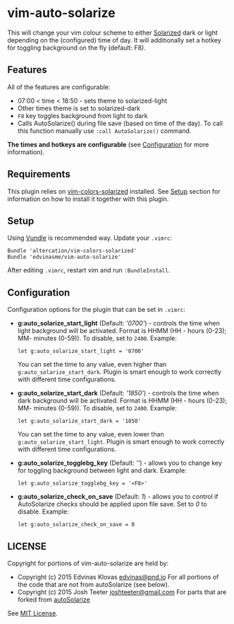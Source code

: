 # vim-auto-solarize

This will change your vim colour scheme to either
[Solarized](https://github.com/edvinasme/vim-auto-solarize) dark or light
depending on the (configured) time of day. It will additionally set a hotkey
for toggling background on the fly (default: F8).

## Features

All of the features are configurable:
- 07:00 < time < 18:50 - sets theme to solarized-light
- Other times theme is set to solarized-dark
- `F8` key toggles background from light to dark
- Calls AutoSolarize() during file save (based on time of the day). To call
  this function manually use `:call AutoSolarize()` command.

**The times and hotkeys are configurable** (see
[Configuration](#Configuration) for more information).

## Requirements

This plugin relies on
[vim-colors-solarized](http://ethanschoonover.com/solarized/vim-colors-solarized)
installed. See [Setup](#Setup) section for information on how to install it
together with this plugin.

## Setup

Using [Vundle](https://github.com/gmarik/Vundle.vim) is recommended way.
Update your `.vimrc`:

```vim
Bundle 'altercation/vim-colors-solarized'
Bundle 'edvinasme/vim-auto-solarize'
```

After editing `.vimrc`, restart vim and run `:BundleInstall`.

## Configuration

Configuration options for the plugin that can be set in `.vimrc`:

- **g:auto_solarize_start_light** (Default: *'0700'*) - controls the time when
  light background will be activated. Format is HHMM (HH - hours (0-23); MM-
  minutes (0-59)). To disable, set to `2400`. Example:

   ```vim
   let g:auto_solarize_start_light = '0700'
   ```

   You can set the time to any value, even higher than
   `g:auto_solarize_start_dark`. Plugin is smart enough to work correctly with
   different time configurations.

- **g:auto_solarize_start_dark** (Default: *'1850'*) - controls the time when
  dark background will be activated. Format is HHMM (HH - hours (0-23); MM-
  minutes (0-59)). To disable, set to `2400`. Example:

     ```vim
    let g:auto_solarize_start_dark = '1850'
    ```

   You can set the time to any value, even lower than
   `g:auto_solarize_start_light`. Plugin is smart enough to work correctly with
   different time configurations.


- **g:auto_solarize_togglebg_key** (Default: *'<F8>'*) - allows you to change
  key for toggling background between light and dark. Example:

    ```vim
    let g:auto_solarize_togglebg_key = '<F8>'
    ```

- **g:auto_solarize_check_on_save** (Default: *1*) - allows you to control
  if AutoSolarize checks should be applied upon file save. Set to *0* to
  disable. Example:

    ```vim
    let g:auto_solarize_check_on_save = 0
    ```


## LICENSE

Copyright for portions of vim-auto-solarize are held by:
- Copyright (c) 2015 Edvinas Klovas <edvinas@pnd.io>
  For all portions of the code that are not from autoSolarize (see below).
- Copyright (c) 2015 Josh Teeter <joshteeter@gmail.com>
  For parts that are forked from
  [autoSolarize](https://github.com/whatisinternet/autoSolarize)

See [MIT License](LICENSE).
